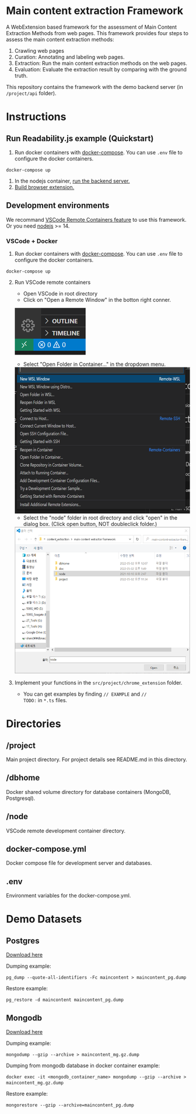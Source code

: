 # Main content extraction Framework
 A WebExtension based framework for the assessment of Main Content Extraction Methods from web pages. This framework provides four steps to assess the main content extraction methods:
   1. Crawling web pages
   1. Curation: Annotating and labeling web pages.
   1. Extraction: Run the main content extraction methods on the web pages.
   1. Evaluation: Evaluate the extraction result by comparing with the ground truth.

 This repository contains the framework with the demo backend server (in <code>/project/api</code> folder).

# Instructions
## Run Readability.js example (Quickstart)
1. Run docker containers with [docker-compose](https://docs.docker.com/compose/). You can use <code>.env</code> file to configure the docker containers.
```
docker-compose up
```
1. In the nodejs container, [run the backend server.](/src/project/api/README.md)
1. [Build browser extension.](/src/project/chrome_extension/README.md)

## Development environments
We recommand [VSCode Remote Containers feature](https://code.visualstudio.com/docs/remote/containers) to use this framework. Or you need [nodejs](https://nodejs.org/en/download/) >= 14.

### VSCode + Docker
1. Run docker containers with [docker-compose](https://docs.docker.com/compose/). You can use <code>.env</code> file to configure the docker containers.
```
docker-compose up
```
2. Run VSCode remote containers
    - Open VSCode in root directory
    - Click on "Open a Remote Window" in the botton right conner.

     ![remote_icon](./docs/image01.png)

    - Select "Open Folder in Container..." in the dropdown menu.

    <img src="./docs/image02.png" height="400" alt="remote_menu" />

    - Select the "node" folder in root directory and click "open" in the dialog box. (Click open button, NOT doubleclick folder.)

    <img src="./docs/image03.png" height="400" alt="select_node" />
3. Implement your functions in the <code>src/project/chrome_extension</code> folder.
    - You can get examples by finding <code>// EXAMPLE</code> and <code>// TODO:</code> in <code>*.ts</code> files.

# Directories
## /project
Main project directory. For project details see README.md in this directory.

## /dbhome
Docker shared volume directory for database containers (MongoDB, Postgresql).

## /node
VSCode remote development container directory.

## docker-compose.yml
Docker compose file for development server and databases.

## .env
Environment variables for the docker-compose.yml.

# Demo Datasets
## Postgres

[Download here](https://dbnas.hanyang.ac.kr/s/KH7t9w8sY6RxxBQ/download)

Dumping example:

    pg_dump --quote-all-identifiers -Fc maincontent > maincontent_pg.dump

Restore example:

    pg_restore -d maincontent maincontent_pg.dump


## Mongodb

[Download here](https://dbnas.hanyang.ac.kr/s/9rcMqA9pwG5pFzm/download)

Dumping example:

    mongodump --gzip --archive > maincontent_mg.gz.dump

Dumping from mongodb database in docker container example:

    docker exec -it <mongodb_container_name> mongodump --gzip --archive > maincontent_mg.gz.dump

Restore example:

    mongorestore --gzip --archive=maincontent_pg.dump